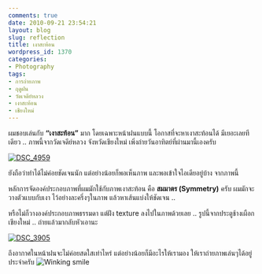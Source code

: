 ```yaml
---
comments: true
date: 2010-09-21 23:54:21
layout: blog
slug: reflection
title: เงาสะท้อน
wordpress_id: 1370
categories:
- Photography
tags:
- การถ่ายภาพ
- ฤดูฝน
- วัดเจดีย์หลวง
- เงาสะท้อน
- เชียงใหม่
---
```


ผมชอบเล่นกับ **“เงาสะท้อน”** มาก โดยเฉพาะหน้าฝนแบบนี้ โอกาสที่จะหาเงาสะท้อนได้ มีเยอะเลยทีเดียว .. ภาพนี้จากวัดเจดีย์หลวง จังหวัดเชียงใหม่ เพิ่งถ่ายวันอาทิตย์ที่ผ่านมานี้เองครับ

[![DSC_4959](http://files.armno.in.th/uploads/2010/09/DSC_4959_thumb.jpg)](http://files.armno.in.th/uploads/2010/09/DSC_4959.jpg)

ยังถือว่าทำได้ไม่ค่อยชัดเจนนัก แต่อย่างน้อยก็พอเห็นภาพ และพอเข้าใจไอเดียอยู่บ้าง จากภาพนี้

หลักการจัดองค์ประกอบภาพที่ผมมักใช้กับภาพเงาสะท้อน คือ **สมมาตร (Symmetry)** ครับ ผมมักจะวางตัวแบบกับเงา ไว้อย่างละครึ่งๆในภาพ แล้วหาเส้นแบ่งให้ชัดเจน ..

หรือไม่ก็วางองค์ประกอบภาพธรรมดา แต่ฝัง texture ลงไปในภาพด้วยเลย .. รูปนี้จากประตูช้างเผือก เชียงใหม่ .. ถ่ายแล้วมากลับหัวเอานะ

[![DSC_3905](http://files.armno.in.th/uploads/2010/09/DSC_3905_thumb.jpg)](http://files.armno.in.th/uploads/2010/09/DSC_3905.jpg)

ถึงอากาศในหน้าฝนจะไม่ค่อยสดใสเท่าไหร่ แต่อย่างน้อยก็มีอะไรให้เรามอง ให้เราถ่ายภาพเล่นๆได้อยู่ประจำครับ ![Winking smile](http://files.armno.in.th/uploads/2010/09/wlEmoticonwinkingsmile1.png)
